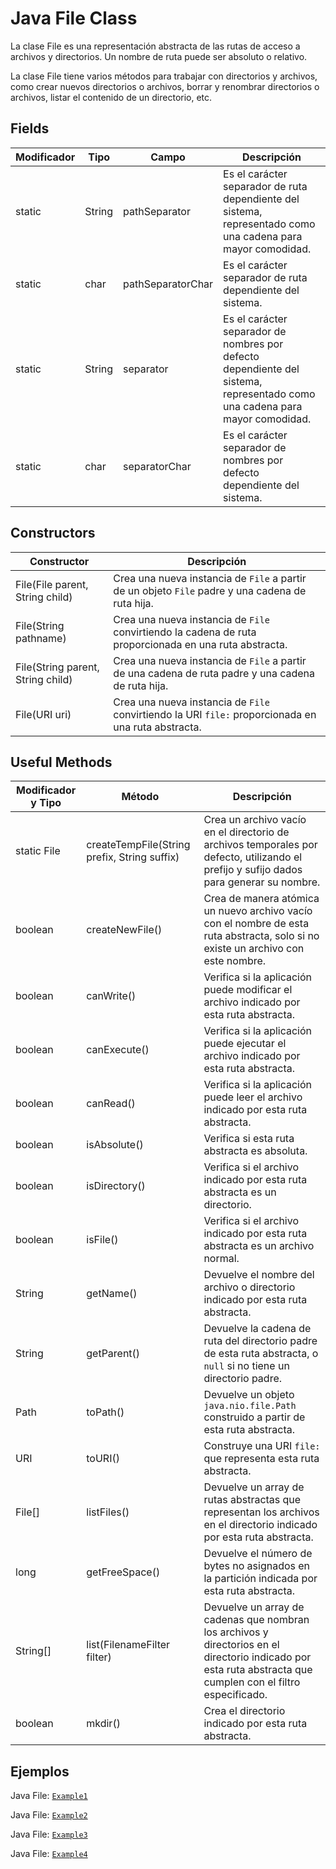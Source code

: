 # Java File Class

La clase File es una representación abstracta de las rutas de acceso a archivos y directorios. Un nombre de ruta puede ser absoluto o relativo.

La clase File tiene varios métodos para trabajar con directorios y archivos, como crear nuevos directorios o archivos, borrar y renombrar directorios o archivos, listar el contenido de un directorio, etc.

## Fields

| Modificador | Tipo   | Campo            | Descripción                                                                                 |
|-------------|--------|------------------|---------------------------------------------------------------------------------------------|
| static      | String | pathSeparator    | Es el carácter separador de ruta dependiente del sistema, representado como una cadena para mayor comodidad. |
| static      | char   | pathSeparatorChar | Es el carácter separador de ruta dependiente del sistema.                                    |
| static      | String | separator        | Es el carácter separador de nombres por defecto dependiente del sistema, representado como una cadena para mayor comodidad. |
| static      | char   | separatorChar    | Es el carácter separador de nombres por defecto dependiente del sistema.                     |

## Constructors

| Constructor                       | Descripción                                                                                     |
|-----------------------------------|-------------------------------------------------------------------------------------------------|
| File(File parent, String child)   | Crea una nueva instancia de `File` a partir de un objeto `File` padre y una cadena de ruta hija.|
| File(String pathname)             | Crea una nueva instancia de `File` convirtiendo la cadena de ruta proporcionada en una ruta abstracta.|
| File(String parent, String child) | Crea una nueva instancia de `File` a partir de una cadena de ruta padre y una cadena de ruta hija.|
| File(URI uri)                     | Crea una nueva instancia de `File` convirtiendo la URI `file:` proporcionada en una ruta abstracta.|

## Useful Methods

| Modificador y Tipo | Método                                 | Descripción                                                                                                    |
|--------------------|----------------------------------------|----------------------------------------------------------------------------------------------------------------|
| static File        | createTempFile(String prefix, String suffix) | Crea un archivo vacío en el directorio de archivos temporales por defecto, utilizando el prefijo y sufijo dados para generar su nombre. |
| boolean            | createNewFile()                        | Crea de manera atómica un nuevo archivo vacío con el nombre de esta ruta abstracta, solo si no existe un archivo con este nombre. |
| boolean            | canWrite()                             | Verifica si la aplicación puede modificar el archivo indicado por esta ruta abstracta.                         |
| boolean            | canExecute()                           | Verifica si la aplicación puede ejecutar el archivo indicado por esta ruta abstracta.                          |
| boolean            | canRead()                              | Verifica si la aplicación puede leer el archivo indicado por esta ruta abstracta.                              |
| boolean            | isAbsolute()                           | Verifica si esta ruta abstracta es absoluta.                                                                   |
| boolean            | isDirectory()                          | Verifica si el archivo indicado por esta ruta abstracta es un directorio.                                      |
| boolean            | isFile()                               | Verifica si el archivo indicado por esta ruta abstracta es un archivo normal.                                  |
| String             | getName()                              | Devuelve el nombre del archivo o directorio indicado por esta ruta abstracta.                                  |
| String             | getParent()                            | Devuelve la cadena de ruta del directorio padre de esta ruta abstracta, o `null` si no tiene un directorio padre. |
| Path               | toPath()                               | Devuelve un objeto `java.nio.file.Path` construido a partir de esta ruta abstracta.                            |
| URI                | toURI()                                | Construye una URI `file:` que representa esta ruta abstracta.                                                  |
| File[]             | listFiles()                            | Devuelve un array de rutas abstractas que representan los archivos en el directorio indicado por esta ruta abstracta. |
| long               | getFreeSpace()                         | Devuelve el número de bytes no asignados en la partición indicada por esta ruta abstracta.                     |
| String[]           | list(FilenameFilter filter)            | Devuelve un array de cadenas que nombran los archivos y directorios en el directorio indicado por esta ruta abstracta que cumplen con el filtro especificado. |
| boolean            | mkdir()                                | Crea el directorio indicado por esta ruta abstracta.                                                           |


## Ejemplos

Java File: [`Example1`](FileDemo.java)

Java File:  [`Example2`](FileDemo2.java)

Java File: [`Example3`](FileExample.java)

Java File: [`Example4`](FileExample2.java)